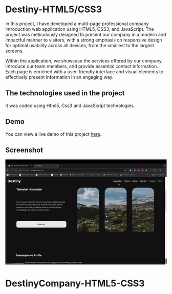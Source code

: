 <h1> Destiny-HTML5/CSS3 </h1>

In this project, I have developed a multi-page professional company introduction web application using HTML5, CSS3, and JavaScript. The project was meticulously designed to present our company in a modern and impactful manner to visitors, with a strong emphasis on responsive design for optimal usability across all devices, from the smallest to the largest screens.

Within the application, we showcase the services offered by our company, introduce our team members, and provide essential contact information. Each page is enriched with a user-friendly interface and visual elements to effectively present information in an engaging way.


<h2> The technologies used in the project </h2>

It was coded using Html5, Css3 and JavaScript technologies.

<h2> Demo </h2>

You can view a live demo of this project [here]( ).

<h2> Screenshot </h2>

![](screen.gif)
# DestinyCompany-HTML5-CSS3
